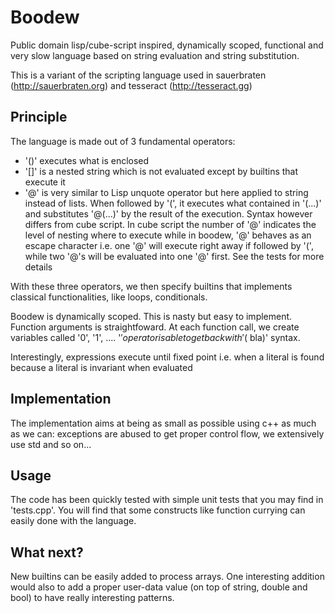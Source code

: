 Boodew
======

Public domain lisp/cube-script inspired, dynamically scoped, functional and very
slow language based on string evaluation and string substitution.

This is a variant of the scripting language used in sauerbraten
(http://sauerbraten.org) and tesseract (http://tesseract.gg)

Principle
---------
The language is made out of 3 fundamental operators:

* '()' executes what is enclosed
* '[]' is a nested string which is not evaluated except by builtins that execute
  it
* '@' is very similar to Lisp unquote operator but here applied to string
  instead of lists. When followed by '(', it executes what contained in '(...)'
  and substitutes '@(...)' by the result of the execution. Syntax
  however differs from cube script. In cube script the number of '@' indicates
  the level of nesting where to execute while in boodew, '@' behaves as an
  escape character i.e. one '@' will execute right away if followed by '(',
  while two '@'s will be evaluated into one '@' first. See the tests for more
  details

With these three operators, we then specify builtins that implements classical
functionalities, like loops, conditionals.

Boodew is dynamically scoped. This is nasty but easy to implement. Function
arguments is straightfoward. At each function call, we create variables called
'0', '1', .... '$' operator is able to get back with '($ bla)' syntax.

Interestingly, expressions execute until fixed point i.e. when a literal is
found because a literal is invariant when evaluated

Implementation
--------------
The implementation aims at being as small as possible using c++ as much as we
can: exceptions are abused to get proper control flow, we extensively use std
and so on...

Usage
-----
The code has been quickly tested with simple unit tests that you may find in
'tests.cpp'. You will find that some constructs like function currying can
easily done with the language.

What next?
----------
New builtins can be easily added to process arrays. One interesting addition
would also to add a proper user-data value (on top of string, double and bool)
to have really interesting patterns.

